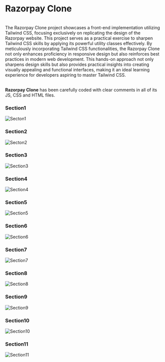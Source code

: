 # Razorpay Clone
<br>
The Razorpay Clone project showcases a front-end implementation utilizing Tailwind CSS, focusing exclusively on replicating the design of the Razorpay website. This project serves as a practical exercise to sharpen Tailwind CSS skills by applying its powerful utility classes effectively. By meticulously incorporating Tailwind CSS functionalities, the Razorpay Clone not only enhances proficiency in responsive design but also reinforces best practices in modern web development. This hands-on approach not only sharpens design skills but also provides practical insights into creating visually appealing and functional interfaces, making it an ideal learning experience for developers aspiring to master Tailwind CSS.
<br>
<br>

**Razorpay Clone** has been carefully coded with clear comments in all of its JS, CSS and HTML files.

### Section1
![Secton1](https://github.com/Rezul04/Razorpay-clone-/assets/117396265/61b72d10-ea3c-4618-ace2-842b4715be60)
### Section2
![Secton2](https://github.com/Rezul04/Razorpay-clone-/assets/117396265/da77fe00-5341-4634-9788-193a827a9ffa)
### Section3
![Section3](https://github.com/Rezul04/Razorpay-clone-/assets/117396265/cd864f93-3596-40e1-8567-c7c045202778)
### Section4
![Section4](https://github.com/Rezul04/Razorpay-clone-/assets/117396265/0fdcf2c1-19e5-4f81-aef9-a3c267205de0)
### Section5
![Section5](https://github.com/Rezul04/Razorpay-clone-/assets/117396265/a798d296-2cd0-48d4-a98e-9705b987bd5c)
### Section6
![Section6](https://github.com/Rezul04/Razorpay-clone-/assets/117396265/c6cdaa0c-a628-4a47-9808-650fd23f5e1f)
### Section7
![Section7](https://github.com/Rezul04/Razorpay-clone-/assets/117396265/fe02fdd8-0fbd-431b-a010-609fb70697ac)
### Section8
![Section8](https://github.com/Rezul04/Razorpay-clone-/assets/117396265/85fd9572-4b7e-4207-ae67-7e662b34822f)
### Section9
![Section9](https://github.com/Rezul04/Razorpay-clone-/assets/117396265/801ae9d9-34c2-4886-beb9-e421aae9972a)
### Section10
![Section10](https://github.com/Rezul04/Razorpay-clone-/assets/117396265/4550bac2-5904-4bf1-886f-9734cc17571e)
### Section11
![Section11](https://github.com/Rezul04/Razorpay-clone-/assets/117396265/4077d6bf-5cd5-425f-b68d-cf407f4cdd43)



